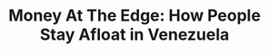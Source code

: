 ---
devconNum: 5
title: "Money At The Edge: How People Stay Afloat in Venezuela"
featured: false
description: "The Open Money Initiative has gone into the field to understand how Venezuelans survive in the midst of heavy capital controls, criminalization of free markets, and hyperinflation. We'll share stories from places like Cúcuta, where worthless bills are used as art and home decor, and Caracas, where individuals are saving in bitcoin, trading it for local currency only at times of essential purchases. We'll discuss concepts for products and services in places where regimes have a tight grip on society, and how they relate to cryptocurrency."
speakers: "Alejandro Machado"
bios: "Alejandro is a computer scientist, product designer, and founder of the Open Money Initiative. He’s focused on inspiring and shaping digital money products so they can be used by more Venezuelans."
url: "https://www.youtube.com/embed/EKhPppYixDs"
day: "Day 4"
room: A1
type: Talk
category: latam
---